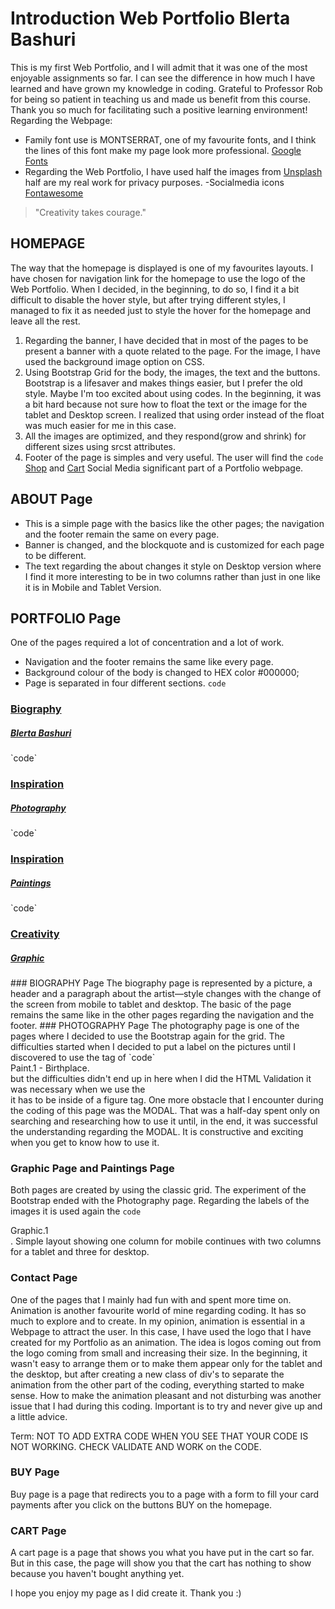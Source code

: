 # Introduction Web Portfolio Blerta Bashuri 
This is my first Web Portfolio, and I will admit that it was one of the most enjoyable assignments so far. I can see the difference in how much I have learned and have grown my knowledge in coding. Grateful to Professor Rob for being so patient in teaching us and made us benefit from this course. Thank you so much for facilitating such a positive learning environment!
Regarding the Webpage:
- Family font use is MONTSERRAT, one of my favourite fonts, and I think the lines of this font make my page look more professional. [Google Fonts](https://fonts.google.com/)
- Regarding the Web Portfolio, I have used half the images from [Unsplash](https://www.unsplash.com) half are my real work for privacy purposes. 
-Socialmedia icons [Fontawesome](https://fontawesome.com/)

>"Creativity takes courage."

## HOMEPAGE
The way that the homepage is displayed is one of my favourites layouts. I have chosen for navigation link for the homepage to use the logo of the Web Portfolio. When I decided, in the beginning, to do so, I find it a bit difficult to disable the hover style, but after trying different styles, I managed to fix it as needed just to style the hover for the homepage and leave all the rest.
1. Regarding the banner, I have decided that in most of the pages to be present a banner with a quote related to the page. For the image, I have used the background image option on CSS.
2. Using Bootstrap Grid for the body, the images, the text and the buttons. Bootstrap is a lifesaver and makes things easier, but I prefer the old style. Maybe I'm too excited about using codes. In the beginning, it was a bit hard because not sure how to float the text or the image for the tablet and Desktop screen. I realized that using order instead of the float was much easier for me in this case.
3. All the images are optimized, and they respond(grow and shrink) for different sizes using srcst attributes.
5. Footer of the page is simples and very useful. The user will find the `code` <a href="index.html">Shop</a> and <a href="cart.html">Cart</a>
Social Media significant part of a Portfolio webpage.

## ABOUT Page
- This is a simple page with the basics like the other pages; the navigation and the footer remain the same on every page.
- Banner is changed, and the blockquote and is customized for each page to be different.
- The text regarding the about changes it style on Desktop version where I find it more interesting to be in two columns rather than just in one like it is in Mobile and Tablet Version.

## PORTFOLIO Page
One of the pages required a lot of concentration and a lot of work.
- Navigation and the footer remains the same like every page.
- Background colour of the body is changed to HEX color #000000;
- Page is separated in four different sections. 
 `code` <a href="bio.html">
 <h3> Biography</h3>
 <h5> Blerta Bashuri </h5>
 </a>
 `code`<a href="photo.html">
 <h3> Inspiration </h3>
 <h5> Photography </h5>
 </a> 
 `code`<a href="paint.html">
 <h3>Inspiration</h3>
 <h5> Paintings</h5>
 </a>
 `code`<a href="graphic.html">
 <h3>Creativity </h3>
 <h5> Graphic</h5>
 </a>
### BIOGRAPHY Page 
The biography page is represented by a picture, a header and a paragraph about the artist—style changes with the change of the screen from mobile to tablet and desktop. The basic of the page remains the same like in the other pages regarding the navigation and the footer. 
### PHOTOGRAPHY Page 
The photography page is one of the pages where I decided to use the Bootstrap again for the grid. The difficulties started when I decided to put a label on the pictures until I discovered to use the tag of `code`<figcaption>Paint.1 - Birthplace.</figcaption> but the difficulties didn't end up in here when I did the HTML Validation it was necessary when we use the <figcaption> it has to be inside of a figure tag. One more obstacle that I encounter during the coding of this page was the MODAL. That was a half-day spent only on searching and researching how to use it until, in the end, it was successful the understanding regarding the MODAL. It is constructive and exciting when you get to know how to use it.

### Graphic Page and Paintings Page
Both pages are created by using the classic grid. The experiment of the Bootstrap ended with the Photography page. Regarding the labels of the images it is used again the `code` <figcaption>Graphic.1</figcaption>. Simple layout showing one column for mobile continues with two columns for a tablet and three for desktop.

### Contact Page
One of the pages that I mainly had fun with and spent more time on. Animation is another favourite world of mine regarding coding. It has so much to explore and to create. In my opinion, animation is essential in a Webpage to attract the user. 
In this case, I have used the logo that I have created for my Portfolio as an animation. The idea is logos coming out from the logo coming from small and increasing their size. In the beginning, it wasn't easy to arrange them or to make them appear only for the tablet and the desktop, but after creating a new class of div's to separate the animation from the other part of the coding, everything started to make sense. 
How to make the animation pleasant and not disturbing was another issue that I had during this coding. Important is to try and never give up and a little advice. 

Term: NOT TO ADD EXTRA CODE WHEN YOU SEE THAT YOUR CODE IS NOT WORKING. CHECK VALIDATE AND WORK on the CODE.

### BUY Page
Buy page is a page that redirects you to a page with a form to fill your card payments after you click on the buttons BUY on the homepage. 
### CART Page
A cart page is a page that shows you what you have put in the cart so far. But in this case, the page will show you that the cart has nothing to show because you haven't bought anything yet.

I hope you enjoy my page as I did create it.
Thank you :)